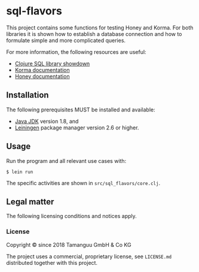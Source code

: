 # sql-flavors

This project contains some functions for testing Honey and Korma. For both
libraries it is shown how to establish a database connection and how to
formulate simple and more complicated queries.

For more information, the following resources are useful:
* [Clojure SQL library showdown](https://adambard.com/blog/clojure-sql-libs-compared/)
* [Korma documentation](http://sqlkorma.com/)
* [Honey documentation](https://github.com/jkk/honeysql)

## Installation

The following prerequisites MUST be installed and available:
* [Java JDK](http://www.oracle.com/technetwork/java/javase/downloads/jdk8-downloads-2133151.html)
  version 1.8, and
* [Leiningen](https://leiningen.org) package manager version 2.6 or
  higher.

## Usage

Run the program and all relevant use cases with:

    $ lein run

The specific activities are shown in `src/sql_flavors/core.clj`.

## Legal matter

The following licensing conditions and notices apply.

### License

Copyright © since 2018 Tamanguu GmbH & Co KG

The project uses a commercial, proprietary license, see `LICENSE.md`
distributed together with this project.
